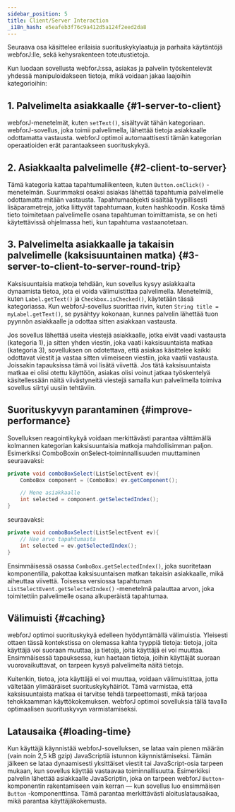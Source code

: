 ```yaml
---
sidebar_position: 5
title: Client/Server Interaction
_i18n_hash: e5eafeb3f76c9a412d5a124f2eed2da8
---
```

Seuraava osa käsittelee erilaisia suorituskykylaatuja ja parhaita käytäntöjä webforJ:lle, sekä kehysrakenteen toteutustietoja.

Kun luodaan sovellusta webforJ:ssa, asiakas ja palvelin työskentelevät yhdessä manipuloidakseen tietoja, mikä voidaan jakaa laajoihin kategorioihin:

## 1. Palvelimelta asiakkaalle {#1-server-to-client}

webforJ-menetelmät, kuten `setText()`, sisältyvät tähän kategoriaan. webforJ-sovellus, joka toimii palvelimella, lähettää tietoja asiakkaalle odottamatta vastausta. webforJ optimoi automaattisesti tämän kategorian operaatioiden erät parantaakseen suorituskykyä.

## 2. Asiakkaalta palvelimelle {#2-client-to-server}

Tämä kategoria kattaa tapahtumaliikenteen, kuten `Button.onClick()` -menetelmän. Suurimmaksi osaksi asiakas lähettää tapahtumia palvelimelle odottamatta mitään vastausta. Tapahtumaobjekti sisältää tyypillisesti lisäparametreja, jotka liittyvät tapahtumaan, kuten hashkoodin. Koska tämä tieto toimitetaan palvelimelle osana tapahtuman toimittamista, se on heti käytettävissä ohjelmassa heti, kun tapahtuma vastaanotetaan.

## 3. Palvelimelta asiakkaalle ja takaisin palvelimelle (kaksisuuntainen matka) {#3-server-to-client-to-server-round-trip}

Kaksisuuntaisia matkoja tehdään, kun sovellus kysyy asiakkaalta dynaamista tietoa, jota ei voida välimuistittaa palvelimella. Menetelmiä, kuten `Label.getText()` ja `Checkbox.isChecked()`, käytetään tässä kategoriassa. Kun webforJ-sovellus suorittaa rivin, kuten `String title = myLabel.getText()`, se pysähtyy kokonaan, kunnes palvelin lähettää tuon pyynnön asiakkaalle ja odottaa sitten asiakkaan vastausta.

Jos sovellus lähettää useita viestejä asiakkaalle, jotka eivät vaadi vastausta (kategoria 1), ja sitten yhden viestin, joka vaatii kaksisuuntaista matkaa (kategoria 3), sovelluksen on odotettava, että asiakas käsittelee kaikki odottavat viestit ja vastaa sitten viimeiseen viestiin, joka vaatii vastausta. Joissakin tapauksissa tämä voi lisätä viivettä. Jos tätä kaksisuuntaista matkaa ei olisi otettu käyttöön, asiakas olisi voinut jatkaa työskentelyä käsitellessään näitä viivästyneitä viestejä samalla kun palvelimella toimiva sovellus siirtyi uusiin tehtäviin.

## Suorituskyvyn parantaminen {#improve-performance}

Sovelluksen reagointikykyä voidaan merkittävästi parantaa välttämällä kolmannen kategorian kaksisuuntaisia matkoja mahdollisimman paljon. Esimerkiksi ComboBoxin onSelect-toiminnallisuuden muuttaminen seuraavaksi:

```java
private void comboBoxSelect(ListSelectEvent ev){
    ComboBox component = (ComboBox) ev.getComponent();

    // Mene asiakkaalle
    int selected = component.getSelectedIndex();
}
```

seuraavaksi:

```java
private void comboBoxSelect(ListSelectEvent ev){
    // Hae arvo tapahtumasta
    int selected = ev.getSelectedIndex();
}
```

Ensimmäisessä osassa `ComboBox.getSelectedIndex()`, joka suoritetaan komponentilla, pakottaa kaksisuuntaisen matkan takaisin asiakkaalle, mikä aiheuttaa viivettä. Toisessa versiossa tapahtuman `ListSelectEvent.getSelectedIndex()` -menetelmä palauttaa arvon, joka toimitettiin palvelimelle osana alkuperäistä tapahtumaa.

## Välimuisti {#caching}

webforJ optimoi suorituskykyä edelleen hyödyntämällä välimuistia. Yleisesti ottaen tässä kontekstissa on olemassa kahta tyyppiä tietoja: tietoja, joita käyttäjä voi suoraan muuttaa, ja tietoja, joita käyttäjä ei voi muuttaa. Ensimmäisessä tapauksessa, kun haetaan tietoja, joihin käyttäjät suoraan vuorovaikuttavat, on tarpeen kysyä palvelimelta näitä tietoja.

Kuitenkin, tietoa, jota käyttäjä ei voi muuttaa, voidaan välimuistittaa, jotta vältetään ylimääräiset suorituskykyhäiriöt. Tämä varmistaa, että kaksisuuntaista matkaa ei tarvitse tehdä tarpeettomasti, mikä tarjoaa tehokkaamman käyttökokemuksen. webforJ optimoi sovelluksia tällä tavalla optimaalisen suorituskyvyn varmistamiseksi.

## Latausaika {#loading-time}

Kun käyttäjä käynnistää webforJ-sovelluksen, se lataa vain pienen määrän (vain noin 2,5 kB gzip) JavaScriptiä istunnon käynnistämiseksi. Tämän jälkeen se lataa dynaamisesti yksittäiset viestit tai JavaScript-osia tarpeen mukaan, kun sovellus käyttää vastaavaa toiminnallisuutta. Esimerkiksi palvelin lähettää asiakkaalle JavaScriptin, joka on tarpeen webforJ `Button`-komponentin rakentamiseen vain kerran — kun sovellus luo ensimmäisen `Button` -komponenttinsa. Tämä parantaa merkittävästi aloituslatausaikaa, mikä parantaa käyttäjäkokemusta.

